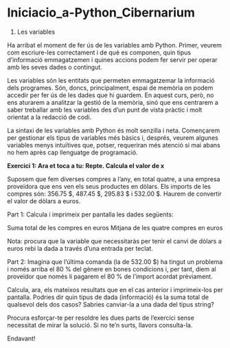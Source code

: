 # Iniciacio_a-Python_Cibernarium
1. Les variables

Ha arribat el moment de fer ús de les variables amb Python. Primer, veurem com escriure-les correctament i de què es componen, quin tipus d’informació emmagatzemen i quines accions podem fer servir per operar amb les seves dades o contingut.

Les variables són les entitats que permeten emmagatzemar la informació dels programes. Són, doncs, principalment, espai de memòria on podem accedir per fer ús de les dades que hi guardem. En aquest curs, però, no ens aturarem a analitzar la gestió de la memòria, sinó que ens centrarem a saber treballar amb les variables des d’un punt de vista pràctic i molt orientat a la redacció de codi.

La sintaxi de les variables amb Python és molt senzilla i neta. Començarem per gestionar els tipus de variables més bàsics i, després, veurem algunes variables menys intuïtives que, potser, requeriran més atenció si mai abans no hem après cap llenguatge de programació.

**Exercici 1: Ara et toca a tu: Repte. Calcula el valor de x**

Suposem que fem diverses compres a l’any, en total quatre, a una empresa proveïdora que ens ven els seus productes en dòlars. Els imports de les compres són: 356.75 $, 487.45 $, 295.83 $ i 532.00 $. Haurem de convertir el valor de dòlars a euros. 

Part 1: Calcula i imprimeix per pantalla les dades següents:

Suma total de les compres en euros
Mitjana de les quatre compres en euros
 

Nota: procura que la variable que necessitaràs per tenir el canvi de dòlars a euros rebi la dada a través d’una entrada per teclat.

Part 2: Imagina que l’última comanda (la de 532.00 $) ha tingut un problema i només arriba el 80 % del gènere en bones condicions i, per tant, diem al proveïdor que només li pagarem el 80 % de l’import acordat prèviament.

Calcula, ara, els mateixos resultats que en el cas anterior i imprimeix-los per pantalla.
Podries dir quin tipus de dada (informació) és la suma total de qualsevol dels dos casos?
Sabries canviar-la a una dada del tipus string?
 

Procura esforçar-te per resoldre les dues parts de l’exercici sense necessitat de mirar la solució. Si no te’n surts, llavors consulta-la.

Endavant!
